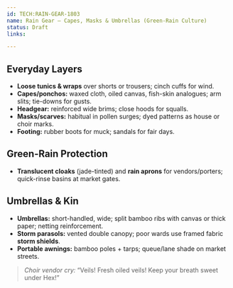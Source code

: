 ```yaml
---
id: TECH:RAIN-GEAR-1803
name: Rain Gear — Capes, Masks & Umbrellas (Green-Rain Culture)
status: Draft
links:

---
```


## Everyday Layers
- **Loose tunics & wraps** over shorts or trousers; cinch cuffs for wind.
- **Capes/ponchos:** waxed cloth, oiled canvas, fish-skin analogues; arm slits; tie-downs for gusts.
- **Headgear:** reinforced wide brims; close hoods for squalls.
- **Masks/scarves:** habitual in pollen surges; dyed patterns as house or choir marks.
- **Footing:** rubber boots for muck; sandals for fair days.

## Green-Rain Protection
- **Translucent cloaks** (jade-tinted) and **rain aprons** for vendors/porters; quick-rinse basins at market gates.

## Umbrellas & Kin
- **Umbrellas:** short-handled, wide; split bamboo ribs with canvas or thick paper; netting reinforcement.
- **Storm parasols:** vented double canopy; poor wards use framed fabric **storm shields**.
- **Portable awnings:** bamboo poles + tarps; queue/lane shade on market streets.

> _Choir vendor cry:_ “Veils! Fresh oiled veils! Keep your breath sweet under Hex!”
